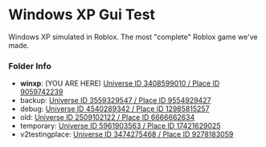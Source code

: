 # Windows XP Gui Test

Windows XP simulated in Roblox. The most "complete" Roblox game we've made.

### Folder Info

- **winxp**: (YOU ARE HERE) [Universe ID 3408599010 / Place ID 9059742239](https://www.roblox.com/games/9059742239)
- backup: [Universe ID 3559329547 / Place ID 9554929427](https://www.roblox.com/games/9554929427)
- debug: [Universe ID 4540289342 / Place ID 12985815257](https://www.roblox.com/games/12985815257)
- old: [Universe ID 2509102122 / Place ID 6666662634](https://www.roblox.com/games/6666662634)
- temporary: [Universe ID 5961903563 / Place ID 17421629025](https://www.roblox.com/games/17421629025)
- v2testingplace: [Universe ID 3474275468 / Place ID 9278183059](https://www.roblox.com/games/9278183059)
